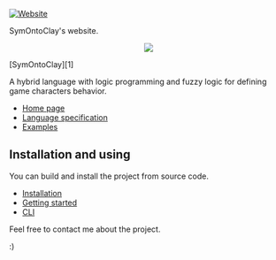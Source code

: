[![Website](https://img.shields.io/badge/documentation-online-brightgreen)](https://symontoclay.github.io/docs/index.html)


SymOntoClay's website.

<p align="center"><a href="https://symontoclay.github.io" target="_blank">
    <img src="https://symontoclay.github.io/logo.png">
</a></p>

[SymOntoClay][1]

A hybrid language with logic programming and fuzzy logic for defining game characters behavior.

* [Home page](https://symontoclay.github.io/)
* [Language specification](https://symontoclay.github.io/docs/spec.html)
* [Examples](https://symontoclay.github.io/docs/lng_examples/index.html)

## Installation and using
You can build and install the project from source code.

* [Installation](https://symontoclay.github.io/docs/install.html)
* [Getting started](https://symontoclay.github.io/docs/getting-started-cli.html)
* [CLI](https://symontoclay.github.io/docs/cli.html)

Feel free to contact me about the project.

:)

